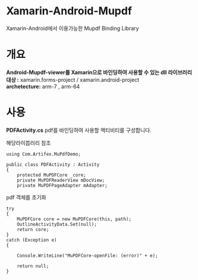 # Xamarin-Android-Mupdf
Xamarin-Android에서 이용가능한 Mupdf Binding  Library

# 개요 #
**Android-Mupdf-viewer를 Xamarin으로 바인딩하여 사용할 수 있는 dll 라이브러리** <br>
**대상 :** xamarin.forms-project / xamarin.android-project <br>
**archetecture:** arm-7 , arm-64 <br>



# 사용 #

**PDFActivity.cs**
pdf를 바인딩하여 사용할 액티비티를 구성합니다.

해당라이븝러리 참조

    using Com.Artifex.MuPdfDemo;

    public class PDFActivity : Activity
    {
        protected MuPDFCore _core;
        private MuPDFReaderView mDocView;
        private MuPDFPageAdapter mAdapter;

pdf 객체를 초기화

    try
    {
        MuPDFCore core = new MuPDFCore(this, path);
        OutlineActivityData.Set(null);
        return core;
    }
    catch (Exception e)
    {

        Console.WriteLine("MuPDFCore-openFile: (error)" + e);

        return null;
    }


  
